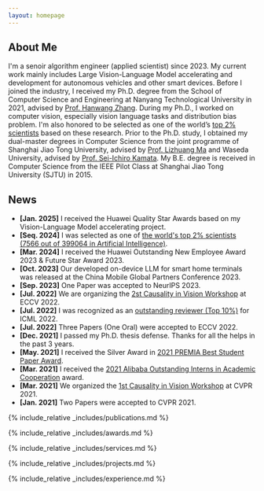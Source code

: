 ```yaml
---
layout: homepage
---
```


## About Me
I'm a senoir algorithm engineer (applied scientist) since 2023. My current work mainly includes Large Vision-Language Model accelerating and development for autonomous vehicles and other smart devices. Before I joined the industry, I received my Ph.D. degree from the School of Computer Science and Engineering at Nanyang Technological University in 2021, advised by [Prof. Hanwang Zhang](https://personal.ntu.edu.sg/hanwangzhang/). During my Ph.D., I worked on computer vision, especially vision language tasks and distribution bias problem. I'm also honored to be selected as one of the world’s [top 2% scientists](https://topresearcherslist.com/Home/Search?AuthFull=tang%2C+kaihua) based on these research. Prior to the Ph.D. study, I obtained my dual-master degrees in Computer Science from the joint programme of Shanghai Jiao Tong University, advised by [Prof. Lizhuang Ma](https://www.cs.sjtu.edu.cn/en/PeopleDetail.aspx?id=154) and Waseda University, advised by [Prof. Sei-Ichiro Kamata](https://www.waseda.jp/fsci/gips/other-en/2015/09/08/2167/).  My B.E. degree is received in Computer Science from the IEEE Pilot Class at Shanghai Jiao Tong University (SJTU) in 2015.

## News
- **[Jan. 2025]** I received the Huawei Quality Star Awards based on my Vision-Language Model accelerating project.
- **[Seq. 2024]** I was selected as one of [the world's top 2% scientists (7566 out of 399064 in Artificial Intelligence)](https://topresearcherslist.com/Home/Search?AuthFull=tang%2C+kaihua).
- **[Mar. 2024]** I received the Huawei Outstanding New Employee Award 2023 & Future Star Award 2023.
- **[Oct. 2023]** Our developed on-device LLM for smart home terminals was released at the China Mobile Global Partners Conference 2023.
- **[Sep. 2023]** One Paper was accepted to NeurIPS 2023.
- **[Jul. 2022]** We are organizing the <a href="http://www.causalityinvision.com" target="_blank">2st Causality in Vision Workshop</a> at ECCV 2022.
- **[Jul. 2022]** I was recognized as an <a href="https://icml.cc/Conferences/2022/Reviewers" target="_blank">outstanding reviewer (Top 10%)</a> for ICML 2022.
- **[Jul. 2022]** Three Papers (One Oral) were accepted to ECCV 2022.
- **[Dec. 2021]** I passed my Ph.D. thesis defense. Thanks for all the helps in the past 3 years.
- **[May. 2021]** I received the Silver Award in <a href="http://www.premiasg.org/for-members/premia-best-student-paper-awards/premia-best-student-paper-awards-2021/" target="_blank">2021 PREMIA Best Student Paper Award</a>.
- **[Mar. 2021]** I received the <a href="https://azft.alibaba.com/newspage/?id=170" target="_blank">2021 Alibaba Outstanding Interns in Academic Cooperation</a> award.
- **[Mar. 2021]** We organized the <a href="http://www.causalityinvision.com/civ2021.html" target="_blank">1st Causality in Vision Workshop</a> at CVPR 2021.
- **[Jan. 2021]** Two Papers were accepted to CVPR 2021.

{% include_relative _includes/publications.md %}

{% include_relative _includes/awards.md %}

{% include_relative _includes/services.md %}

{% include_relative _includes/projects.md %}

{% include_relative _includes/experience.md %}
